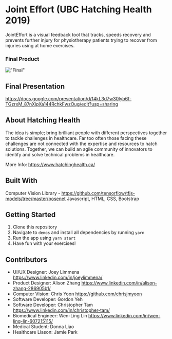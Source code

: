 Joint Effort (UBC Hatching Health 2019)
=====================

JointEffort is a visual feedback tool that tracks, speeds recovery and prevents further injury for physiotherapy patients trying to recover from injuries using at home exercises.

### Final Product

!["Final"](https://github.com/veilance/joint-effort-hatchinghealth2019/blob/master/docs/hatchinghealth.gif)

## Final Presentation

https://docs.google.com/presentation/d/14kL3d7w30lyb6f-TGzrxM_87nXipXa144RchkFwzOug/edit?usp=sharing

## About Hatching Health 

The idea is simple; bring brilliant people with different perspectives together to tackle challenges in healthcare. Far too often those facing these challenges are not connected with the expertise and resources to hatch solutions. Together, we can build an agile community of innovators to identify and solve technical problems in healthcare.

More Info: https://www.hatchinghealth.ca/

## Built With

Computer Vision Library - https://github.com/tensorflow/tfjs-models/tree/master/posenet
Javascript, HTML, CSS, Bootstrap

## Getting Started

1. Clone this repository
2. Navigate to ``demos`` and install all dependencies by running ``yarn``
3. Run the app using ``yarn start``
4. Have fun with your exercises!

## Contributors

- UI/UX Designer: Joey Limmena https://www.linkedin.com/in/joeylimmena/
- Product Designer: Alison Zhang https://www.linkedin.com/in/alison-zhang-286905b1/
- Computer Vision: Chris Yoon https://github.com/chrisjmyoon
- Software Developer: Gordon Yeh
- Software Developer: Christopher Tam https://www.linkedin.com/in/christopher-tam/
- Biomedical Engineer: Wen-Ling Lin https://www.linkedin.com/in/wen-ling-lin-607215115/
- Medical Student: Donna Liao
- Healthcare Liason: Jamie Park
